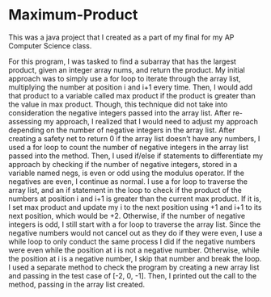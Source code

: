 # Maximum-Product
This was a java project that I created as a part of my final for my AP Computer Science class.

For this program, I was tasked to find a subarray that has the largest product, given an integer array nums, and return the product. My initial approach was to simply use a for loop to iterate through the array list, multiplying the number at position i and i+1 every time. Then, I would add that product to a variable called max product if the product is greater than the value in max product. Though, this technique did not take into consideration the negative integers passed into the array list. After re-assessing my approach, I realized that I would need to adjust my approach depending on the number of negative integers in the array list. After creating a safety net to return 0 if the array list doesn’t have any numbers, I used a for loop to count the number of negative integers in the array list passed into the method. Then, I used if/else if statements to differentiate my approach by checking if the number of negative integers, stored in a variable named negs, is even or odd using the modulus operator. If the negatives are even, I continue as normal. I use a for loop to traverse the array list, and an if statement in the loop to check if the product of the numbers at position i and i+1 is greater than the current max product. If it is, I set max product and update my i to the next position using +1 and i+1 to its next position, which would be +2. Otherwise, if the number of negative integers is odd, I still start with a for loop to traverse the array list. Since the negative numbers would not cancel out as they do if they were even, I use a while loop to only conduct the same process I did if the negative numbers were even while the position at i is not a negative number. Otherwise, while the position at i is a negative number, I skip that number and break the loop. I used a separate method to check the program by creating a new array list and passing in the test case of [-2, 0, -1]. Then, I printed out the call to the method, passing in the array list created. 
